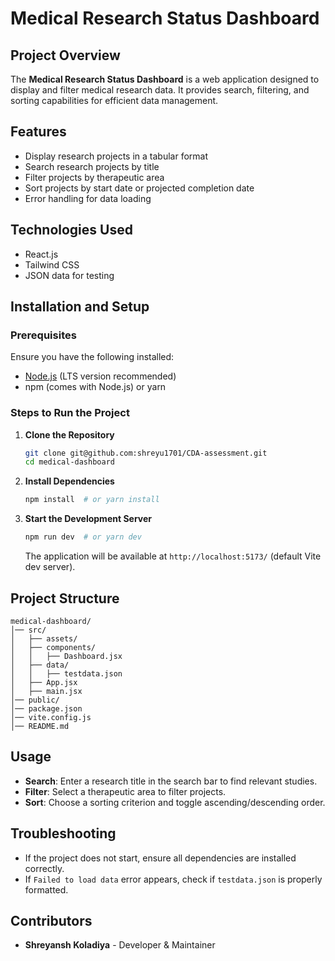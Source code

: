 # Medical Research Status Dashboard

## Project Overview

The **Medical Research Status Dashboard** is a web application designed to display and filter medical research data. It provides search, filtering, and sorting capabilities for efficient data management.

## Features

- Display research projects in a tabular format
- Search research projects by title
- Filter projects by therapeutic area
- Sort projects by start date or projected completion date
- Error handling for data loading

## Technologies Used

- React.js
- Tailwind CSS
- JSON data for testing

## Installation and Setup

### Prerequisites

Ensure you have the following installed:

- [Node.js](https://nodejs.org/) (LTS version recommended)
- npm (comes with Node.js) or yarn

### Steps to Run the Project

1. **Clone the Repository**

   ```sh
   git clone git@github.com:shreyu1701/CDA-assessment.git
   cd medical-dashboard
   ```

2. **Install Dependencies**

   ```sh
   npm install  # or yarn install
   ```

3. **Start the Development Server**
   ```sh
   npm run dev  # or yarn dev
   ```
   The application will be available at `http://localhost:5173/` (default Vite dev server).

## Project Structure

```
medical-dashboard/
│── src/
│   ├── assets/
│   ├── components/
│   │   ├── Dashboard.jsx
│   ├── data/
│   │   ├── testdata.json
│   ├── App.jsx
│   ├── main.jsx
│── public/
│── package.json
│── vite.config.js
│── README.md
```

## Usage

- **Search**: Enter a research title in the search bar to find relevant studies.
- **Filter**: Select a therapeutic area to filter projects.
- **Sort**: Choose a sorting criterion and toggle ascending/descending order.

## Troubleshooting

- If the project does not start, ensure all dependencies are installed correctly.
- If `Failed to load data` error appears, check if `testdata.json` is properly formatted.

## Contributors

- **Shreyansh Koladiya** - Developer & Maintainer
